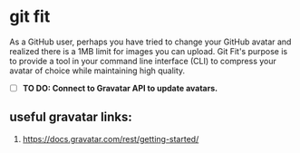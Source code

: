 # git fit

As a GitHub user, perhaps you have tried to change your GitHub avatar and realized there is a 1MB limit for images you can upload. Git Fit's purpose is to provide a tool in your command line interface (CLI) to compress your avatar of choice while maintaining high quality.

- [ ] **TO DO: Connect to Gravatar API to update avatars.**

## useful gravatar links:
1. https://docs.gravatar.com/rest/getting-started/
